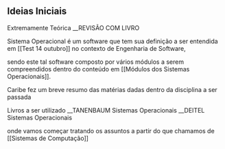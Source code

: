 
## Ideias Iniciais

Extremamente Teórica __REVISÃO COM LIVRO

Sistema Operacional é um software que tem sua definição a ser entendida em [[Test 14 outubro]] no contexto de Engenharia de Software, 

sendo este tal software composto por vários módulos a serem compreendidos dentro do conteúdo em [[Módulos dos Sistemas Operacionais]].

Caribe fez um breve resumo das matérias dadas dentro  da disciplina a ser passada

Livros a ser utilizado __TANENBAUM Sistemas Operacionais 
__DEITEL Sistemas Operacionais

onde vamos começar tratando os assuntos a partir do que chamamos de [[Sistemas de Computação]]
